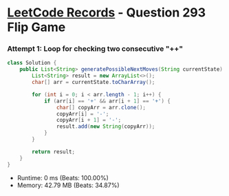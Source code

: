 # [LeetCode Records](../README.md) - Question 293 Flip Game

### Attempt 1: Loop for checking two consecutive "++"
```java
class Solution {
    public List<String> generatePossibleNextMoves(String currentState) {
        List<String> result = new ArrayList<>();
        char[] arr = currentState.toCharArray();

        for (int i = 0; i < arr.length - 1; i++) {
            if (arr[i] == '+' && arr[i + 1] == '+') {
                char[] copyArr = arr.clone();
                copyArr[i] = '-';
                copyArr[i + 1] = '-';
                result.add(new String(copyArr));
            }
        }

        return result;
    }
}
```
- Runtime: 0 ms (Beats: 100.00%)
- Memory: 42.79 MB (Beats: 34.87%)

<br>
